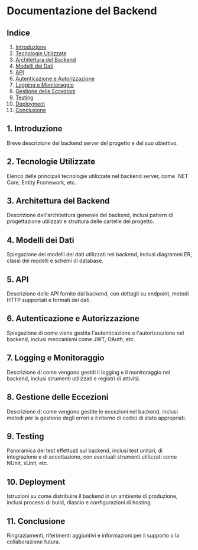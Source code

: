 # Documentazione del Backend

## Indice

1. [Introduzione](#1-introduzione)
2. [Tecnologie Utilizzate](#2-tecnologie-utilizzate)
3. [Architettura del Backend](#3-architettura-del-backend)
4. [Modelli dei Dati](#4-modelli-dei-dati)
5. [API](#5-api)
6. [Autenticazione e Autorizzazione](#6-autenticazione-e-autorizzazione)
7. [Logging e Monitoraggio](#7-logging-e-monitoraggio)
8. [Gestione delle Eccezioni](#8-gestione-delle-eccezioni)
9. [Testing](#9-testing)
10. [Deployment](#10-deployment)
11. [Conclusione](#11-conclusione)

## 1. Introduzione
Breve descrizione del backend server del progetto e del suo obiettivo.

## 2. Tecnologie Utilizzate
Elenco delle principali tecnologie utilizzate nel backend server, come .NET Core, Entity Framework, etc.

## 3. Architettura del Backend
Descrizione dell'architettura generale del backend, inclusi pattern di progettazione utilizzati e struttura delle cartelle del progetto.

## 4. Modelli dei Dati
Spiegazione dei modelli dei dati utilizzati nel backend, inclusi diagrammi ER, classi dei modelli e schemi di database.

## 5. API
Descrizione delle API fornite dal backend, con dettagli su endpoint, metodi HTTP supportati e formati dei dati.

## 6. Autenticazione e Autorizzazione
Spiegazione di come viene gestita l'autenticazione e l'autorizzazione nel backend, inclusi meccanismi come JWT, OAuth, etc.

## 7. Logging e Monitoraggio
Descrizione di come vengono gestiti il logging e il monitoraggio nel backend, inclusi strumenti utilizzati e registri di attività.

## 8. Gestione delle Eccezioni
Descrizione di come vengono gestite le eccezioni nel backend, inclusi metodi per la gestione degli errori e il ritorno di codici di stato appropriati.

## 9. Testing
Panoramica dei test effettuati sul backend, inclusi test unitari, di integrazione e di accettazione, con eventuali strumenti utilizzati come NUnit, xUnit, etc.

## 10. Deployment
Istruzioni su come distribuire il backend in un ambiente di produzione, inclusi processi di build, rilascio e configurazioni di hosting.

## 11. Conclusione
Ringraziamenti, riferimenti aggiuntivi e informazioni per il supporto o la collaborazione futura.

